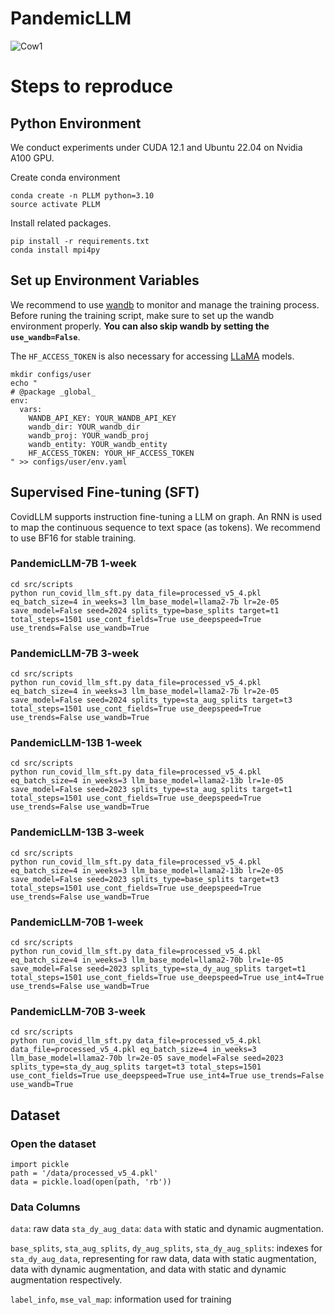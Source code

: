 # PandemicLLM

![Cow1](https://github.com/AndyJZhao/CovidLLM/blob/main/PandemicLLM.jpg?raw=true)

# Steps to reproduce

## Python Environment
We conduct experiments under CUDA 12.1 and Ubuntu 22.04 on Nvidia A100 GPU. 

Create conda environment

```shell
conda create -n PLLM python=3.10
source activate PLLM
```

Install related packages. 
```shell
pip install -r requirements.txt
conda install mpi4py
```
## Set up Environment Variables

We recommend to use [wandb](https://wandb.ai/) to monitor and manage the training process. Before runing the training script, make sure to set up the wandb environment properly. **You can also skip wandb by setting the `use_wandb=False`**. 

The `HF_ACCESS_TOKEN` is also necessary for accessing [LLaMA](https://huggingface.co/) models. 

```shell
mkdir configs/user
echo "
# @package _global_
env:
  vars:
    WANDB_API_KEY: YOUR_WANDB_API_KEY
    wandb_dir: YOUR_wandb_dir
    wandb_proj: YOUR_wandb_proj
    wandb_entity: YOUR_wandb_entity
    HF_ACCESS_TOKEN: YOUR_HF_ACCESS_TOKEN
" >> configs/user/env.yaml
```

## Supervised  Fine-tuning (SFT)
CovidLLM supports instruction fine-tuning a LLM on graph. An RNN is used to map the continuous sequence to text space (as tokens). We recommend to use BF16 for stable training.
### PandemicLLM-7B 1-week
```shell
cd src/scripts
python run_covid_llm_sft.py data_file=processed_v5_4.pkl eq_batch_size=4 in_weeks=3 llm_base_model=llama2-7b lr=2e-05 save_model=False seed=2024 splits_type=base_splits target=t1 total_steps=1501 use_cont_fields=True use_deepspeed=True use_trends=False use_wandb=True
```
### PandemicLLM-7B 3-week
```shell
cd src/scripts
python run_covid_llm_sft.py data_file=processed_v5_4.pkl eq_batch_size=4 in_weeks=3 llm_base_model=llama2-7b lr=2e-05 save_model=False seed=2024 splits_type=sta_aug_splits target=t3 total_steps=1501 use_cont_fields=True use_deepspeed=True use_trends=False use_wandb=True
```

### PandemicLLM-13B 1-week
```shell
cd src/scripts
python run_covid_llm_sft.py data_file=processed_v5_4.pkl eq_batch_size=4 in_weeks=3 llm_base_model=llama2-13b lr=1e-05 save_model=False seed=2023 splits_type=sta_aug_splits target=t1 total_steps=1501 use_cont_fields=True use_deepspeed=True use_trends=False use_wandb=True
```

### PandemicLLM-13B 3-week
```shell
cd src/scripts
python run_covid_llm_sft.py data_file=processed_v5_4.pkl eq_batch_size=4 in_weeks=3 llm_base_model=llama2-13b lr=2e-05 save_model=False seed=2023 splits_type=base_splits target=t3 total_steps=1501 use_cont_fields=True use_deepspeed=True use_trends=False use_wandb=True
```

### PandemicLLM-70B 1-week
```shell
cd src/scripts
python run_covid_llm_sft.py data_file=processed_v5_4.pkl eq_batch_size=4 in_weeks=3 llm_base_model=llama2-70b lr=1e-05 save_model=False seed=2023 splits_type=sta_dy_aug_splits target=t1 total_steps=1501 use_cont_fields=True use_deepspeed=True use_int4=True use_trends=False use_wandb=True
```

### PandemicLLM-70B 3-week
```shell
cd src/scripts
python run_covid_llm_sft.py data_file=processed_v5_4.pkl data_file=processed_v5_4.pkl eq_batch_size=4 in_weeks=3 llm_base_model=llama2-70b lr=2e-05 save_model=False seed=2023 splits_type=sta_dy_aug_splits target=t3 total_steps=1501 use_cont_fields=True use_deepspeed=True use_int4=True use_trends=False use_wandb=True
```


## Dataset 

### Open the dataset


```
import pickle
path = '/data/processed_v5_4.pkl'
data = pickle.load(open(path, 'rb'))
```

### Data Columns

`data`: raw data
`sta_dy_aug_data`: `data` with static and dynamic augmentation. 

`base_splits`, `sta_aug_splits`, `dy_aug_splits`, `sta_dy_aug_splits`: indexes for `sta_dy_aug_data`, representing for raw data, data with static augmentation, data with dynamic augmentation, and data with static and dynamic augmentation respectively. 

`label_info`, `mse_val_map`: information used for training
